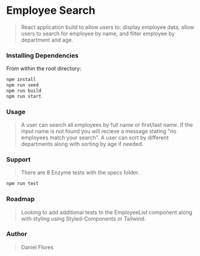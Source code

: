 # Employee Search

> React application build to allow users to: display employee data, allow users to search for employee by name, and filter employee by department and age.


### Installing Dependencies

From within the root directory:

```sh
npm install
npm run seed
npm run build
npm run start
```

### Usage

> A user can search all employees by full name or first/last name. If the input name is not found you will recieve a message stating "no employees match your search". A user can sort by different departments along with sorting by age if needed.

### Support

> There are 8 Enzyme tests with the specs folder.

```sh
npm run test
```

### Roadmap

> Looking to add additional tests to the EmployeeList component along with styling using Styled-Components or Tailwind.


### Author

> Daniel Flores
